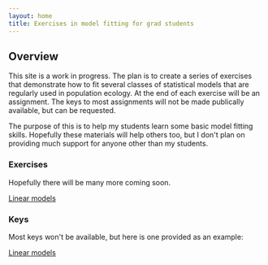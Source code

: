 ```yaml
---
layout: home
title: Exercises in model fitting for grad students
---
```


## Overview

This site is a work in progress. The plan is to create a series of
exercises that demonstrate how to fit several classes of statistical
models that are regularly used in population ecology. At the end of
each exercise will be an assignment. The keys to most assignments will
not be made publically available, but can be requested. 

The purpose of this is to help my students learn some basic model
fitting skills. Hopefully these materials will help others too, but I
don't plan on providing much support for anyone other than my
students. 



### Exercises

Hopefully there will be many more coming soon.

[Linear models](exercises/lm/include-lm.md)



### Keys

Most keys won't be available, but here is one provided as an example:

[Linear models](keys/lm/lm-key.html)






